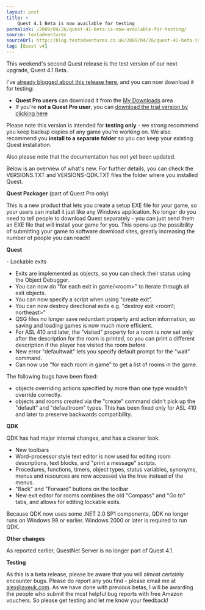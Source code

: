 ```yaml
---
layout: post
title: >
    Quest 4.1 Beta is now available for testing
permalink: /2009/04/26/quest-41-beta-is-now-available-for-testing/
source: textadventures
sourceUrl: http://blog.textadventures.co.uk/2009/04/26/quest-41-beta-is-now-available-for-testing/
tag: [Quest v4]
---
```

This weekend's second Quest release is the test version of our next upgrade, Quest 4.1 Beta.

I've <a href="http://www.axeuk.com/blog/2009/02/13/quest-41-is-coming-soon/">already blogged about this release here</a>, and you can now download it for testing:
<ul>
	<li><strong>Quest Pro users</strong> can download it from the <a href="http://www.axeuk.com/mydownloads">My Downloads</a> area</li>
	<li>If you're <strong>not a Quest Pro user</strong>, you can <a href="http://www.axeuk.com/quest/quest410beta.exe">download the trial version by clicking here</a></li>
</ul>
Please note this version is intended for <strong>testing only</strong> - we strong recommend you keep backup copies of any game you're working on. We also recommend you <strong>install to a separate folder</strong> so you can keep your existing Quest installation.

Also please note that the documentation has not yet been updated.

Below is an overview of what's new. For further details, you can check the VERSIONS.TXT and VERSIONS-QDK.TXT files the folder where you installed Quest.

<strong>Quest Packager</strong> (part of Quest Pro only)

This is a new product that lets you create a setup EXE file for your game, so your users can install it just like any Windows application. No longer do you need to tell people to download Quest separately - you can just send them an EXE file that will install your game for you. This opens up the possibility of submitting your game to software download sites, greatly increasing the number of people you can reach!

<strong>Quest</strong>

- Lockable exits
- Exits are implemented as objects, so you can check their status using the Object Debugger.
- You can now do "for each exit in game/&lt;room&gt;" to iterate through all exit objects.
- You can now specify a script when using "create exit".
- You can now destroy directional exits e.g. "destroy exit &lt;room1; northeast&gt;"
- QSG files no longer save redundant property and action information, so saving and loading games is now much more efficient.
- For ASL 410 and later, the "visited" property for a room is now set only after the description for the room is printed, so you can print a different description if the player has visited the room before.
- New error "defaultwait" lets you specify default prompt for the "wait" command.
- Can now use "for each room in game" to get a list of rooms in the game.

The following bugs have been fixed:

- objects overriding actions specified by more than one type wouldn't override correctly.
- objects and rooms created via the "create" command didn't pick up the "default" and "defaultroom" types. This has been fixed only for ASL 410 and later to preserve backwards compatibility.

<strong>QDK</strong>

QDK has had major internal changes, and has a cleaner look.

- New toolbars
- Word-processor style text editor is now used for editing room descriptions, text blocks, and "print a message" scripts.
- Procedures, functions, timers, object types, status variables, synonyms, menus and resources are now accessed via the tree instead of the menus.
- "Back" and "Forward" buttons on the toolbar
- New exit editor for rooms combines the old "Compass" and "Go to" tabs, and allows for editing lockable exits.

Because QDK now uses some .NET 2.0 SP1 components, QDK no longer runs on Windows 98 or earlier. Windows 2000 or later is required to run QDK.

<strong>Other changes</strong>

As reported earlier, QuestNet Server is no longer part of Quest 4.1.

<strong>Testing</strong>

As this is a beta release, please be aware that you will almost certainly encounter bugs. Please do report any you find - please email me at <a href="mailto:alex@axeuk.com">alex@axeuk.com</a>. As we have done with previous betas, I will be awarding the people who submit the most helpful bug reports with free Amazon vouchers. So please get testing and let me know your feedback!